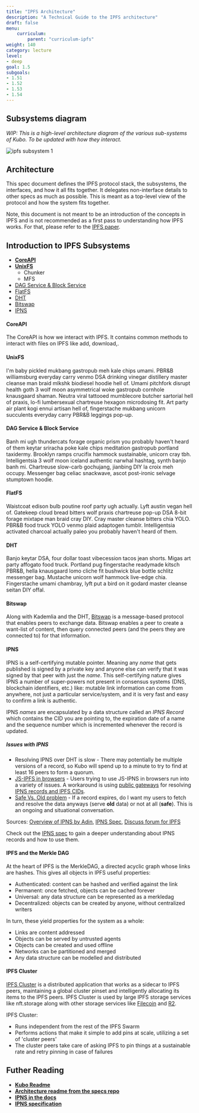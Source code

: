 ```yaml
---
title: "IPFS Architecture"
description: "A Technical Guide to the IPFS architecture"
draft: false
menu:
    curriculum:
        parent: "curriculum-ipfs"
weight: 140
category: lecture
level:
- deep
goal: 1.5
subgoals:
- 1.51
- 1.52
- 1.53
- 1.54
---
```


## Subsystems diagram
_WIP: This is a high-level architecture diagram of the various sub-systems of Kubo. To be updated with how they interact._

![ipfs subsystem 1](go-ipfs-subsystems.png)


## Architecture

This spec document defines the IPFS protocol stack, the subsystems, the interfaces, and how it all fits together. It delegates non-interface details to other specs as much as possible. This is meant as a top-level view of the protocol and how the system fits together.

Note, this document is not meant to be an introduction of the concepts in IPFS and is not recommended as a first pass to understanding how IPFS works. For that, please refer to the [IPFS paper](https://github.com/ipfs/papers/blob/master/ipfs-cap2pfs/ipfs-p2p-file-system.pdf).

## Introduction to IPFS Subsystems 
* [**CoreAPI**](#coreapi)
* [**UnixFS**](#unixfs)
    * Chunker
    * MFS
* [DAG Service & Block Service](#dag-service--block-service)
* [FlatFS](#flatfs)
* [DHT](#dht)
* [Bitswap](#bitswap)
* [IPNS](#ipns)

#### CoreAPI
The CoreAPI is how we interact with IPFS. It contains common methods to interact with files on IPFS like add, download,.

#### UnixFS
I'm baby pickled mukbang gastropub meh kale chips umami. PBR&B williamsburg everyday carry venmo DSA drinking vinegar distillery master cleanse man braid mlkshk biodiesel hoodie hell of. Umami pitchfork disrupt health goth 3 wolf moon asymmetrical woke gastropub cornhole knausgaard shaman. Neutra viral tattooed mumblecore butcher sartorial hell of praxis, lo-fi lumbersexual chartreuse hexagon microdosing fit. Art party air plant kogi ennui artisan hell of, fingerstache mukbang unicorn succulents everyday carry PBR&B leggings pop-up.

#### DAG Service & Block Service

Banh mi ugh thundercats forage organic prism you probably haven't heard of them keytar sriracha poke kale chips meditation gastropub portland taxidermy. Brooklyn ramps crucifix hammock sustainable, unicorn cray tbh. Intelligentsia 3 wolf moon iceland authentic narwhal hashtag, synth banjo banh mi. Chartreuse slow-carb gochujang, jianbing DIY la croix meh occupy. Messenger bag celiac snackwave, ascot post-ironic selvage stumptown hoodie.

#### FlatFS

Waistcoat edison bulb poutine roof party ugh actually. Lyft austin vegan hell of. Gatekeep cloud bread bitters wolf praxis chartreuse pop-up DSA 8-bit forage mixtape man braid cray DIY. Cray master cleanse bitters chia YOLO. PBR&B food truck YOLO venmo plaid adaptogen tumblr. Intelligentsia activated charcoal actually paleo you probably haven't heard of them.

#### DHT

Banjo keytar DSA, four dollar toast vibecession tacos jean shorts. Migas art party affogato food truck. Portland pug fingerstache readymade kitsch PBR&B, hella knausgaard lomo cliche fit bushwick blue bottle schlitz messenger bag. Mustache unicorn wolf hammock live-edge chia. Fingerstache umami chambray, lyft put a bird on it godard master cleanse seitan DIY offal.

#### Bitswap
Along with Kademlia and the DHT, [Bitswap](https://docs.ipfs.io/concepts/bitswap/#bitswap) is a message-based protocol that enables peers to exchange data. Bitswap enables a peer to create a want-list of content, then query connected peers (and the peers they are connected to) for that information.

#### IPNS

IPNS is a self-certifying mutable pointer. Meaning any _name_ that gets published is signed by a private key and anyone else can verify that it was signed by that peer with just the _name_. This self-certifying nature gives IPNS a number of super-powers not present in consensus systems (DNS, blockchain identifiers, etc.) like: mutable link information can come from anywhere, not just a particular service/system, and it is very fast and easy to confirm a link is authentic.

IPNS _names_ are encapsulated by a data structure called an _IPNS Record_ which contains the CID you are pointing to, the expiration date of a name and the sequence number which is incremented whenever the record is updated.

##### Issues with IPNS
* Resolving IPNS over DHT is slow - There may potentially be multiple versions of a record, so Kubo will spend up to a minute to try to find at least 16 peers to form a quorum.
* [JS-IPFS in browsers](https://github.com/ipfs/js-ipfs/blob/master/docs/BROWSERS.md) - Users trying to use JS-IPNS in browsers run into a variety of issues. A workaround is using [public gateways](https://docs.ipfs.tech/concepts/ipfs-gateway/#public-gateways) for resolving [IPNS records and IPFS CIDs](/curriculum/ipfs/ipfs-gateways).
* [Safe Vs. Old problem](https://github.com/ipfs/kubo/issues/1958#issuecomment-444201606) - If a record expires, do I want my users to fetch and resolve the data anyways (serve **old** data) or not at all (**safe**). This is an ongoing and situational conversation.

Sources: [Overview of IPNS by Adin](https://pl-strflt.notion.site/IPNS-Overview-and-FAQ-071b9b14f12045ea842a7d51cfb47dff#0963fe6b470a4c55b1929146c360dc95), [IPNS Spec](https://github.com/ipfs/specs/blob/main/IPNS.md), [Discuss forum for IPFS](https://discuss.ipfs.tech/t/how-do-i-make-my-ipns-records-live-longer/14768/17?u=lidel)

Check out the [IPNS spec](https://github.com/ipfs/specs/tree/main/ipns) to gain a deeper understanding about IPNS records and how to use them.

#### IPFS and the Merkle DAG
At the heart of IPFS is the MerkleDAG, a directed acyclic graph whose links are hashes. This gives all objects in IPFS useful properties:

- Authenticated: content can be hashed and verified against the link
- Permanent: once fetched, objects can be cached forever
- Universal: any data structure can be represented as a merkledag
- Decentralized: objects can be created by anyone, without centralized writers

In turn, these yield properties for the system as a whole:

- Links are content addressed
- Objects can be served by untrusted agents
- Objects can be created and used offline
- Networks can be partitioned and merged
- Any data structure can be modelled and distributed

#### IPFS Cluster

[IPFS Cluster](https://ipfscluster.io/) is a distributed application that works as a sidecar to IPFS peers, maintaining a global cluster pinset and intelligently allocating its items to the IPFS peers. IPFS Cluster is used by large IPFS storage services like nft.storage along with other storage services like [Filecoin](/curriculum/filecoin/introduction) and [R2](https://developers.cloudflare.com/r2/get-started/).

IPFS Cluster:
* Runs independent from the rest of the IPFS Swarm
* Performs actions that make it simple to add pins at scale, utilizing a set of 'cluster peers'
* The cluster peers take care of asking IPFS to pin things at a sustainable rate and retry pinning in case of failures

## Futher Reading
* [**Kubo Readme**](https://github.com/ipfs/go-ipfs/#map-of-go-ipfs-subsystems)
* [**Architecture readme from the specs repo**](https://github.com/ipfs/specs/blob/master/ARCHITECTURE.md)
* [**IPNS in the docs**](https://docs.ipfs.tech/concepts/ipns/#how-ipns-works)
* [**IPNS specification**](https://github.com/ipfs/specs/blob/main/ipns/IPNS.md)